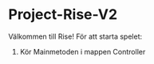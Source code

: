 # Project-Rise-V2

Välkommen till Rise!
För att starta spelet:
1. Kör Mainmetoden i mappen Controller